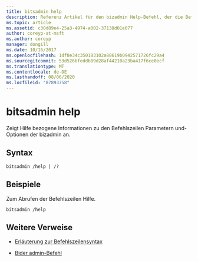 ```yaml
---
title: bitsadmin help
description: Referenz Artikel für den bizadmin Help-Befehl, der die Befehlszeilen Verwendung anzeigt.
ms.topic: article
ms.assetid: c30d89e4-25a3-4974-a002-37138d01e077
author: coreyp-at-msft
ms.author: coreyp
manager: dongill
ms.date: 10/16/2017
ms.openlocfilehash: 1df8e34c350183102a88619b0942571726fc29a4
ms.sourcegitcommit: 53d526bfeddb89d28af44210a23ba417f6ce0ecf
ms.translationtype: MT
ms.contentlocale: de-DE
ms.lasthandoff: 08/06/2020
ms.locfileid: "87893758"
---
```

# <a name="bitsadmin-help"></a>bitsadmin help

Zeigt Hilfe bezogene Informationen zu den Befehlszeilen Parametern und-Optionen der bizadmin an.

## <a name="syntax"></a>Syntax

```
bitsadmin /help | /?
```

## <a name="examples"></a>Beispiele

Zum Abrufen der Befehlszeilen Hilfe.

```
bitsadmin /help
```

## <a name="additional-references"></a>Weitere Verweise

- [Erläuterung zur Befehlszeilensyntax](command-line-syntax-key.md)

- [Bider admin-Befehl](bitsadmin.md)
